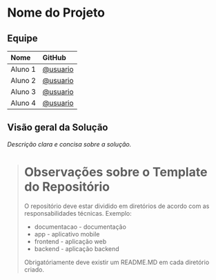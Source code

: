 # Nome do Projeto #

## Equipe #

| Nome | GitHub |
| :--- | :--- |
| Aluno 1 | [@usuario](https://github.com/usuario) |
| Aluno 2 | [@usuario](https://github.com/usuario) |
| Aluno 3 | [@usuario](https://github.com/usuario) |
| Aluno 4 | [@usuario](https://github.com/usuario) |


## Visão geral da Solução #
 _Descrição clara e concisa sobre a solução._


> # Observações sobre o Template do Repositório #
> O repositório deve estar dividido em diretórios de acordo com as responsabilidades técnicas. Exemplo:
> * documentacao - documentação
> * app - aplicativo mobile
> * frontend - aplicação web
> * backend - aplicação backend
>
> Obrigatóriamente deve existir um README.MD em cada diretório criado.